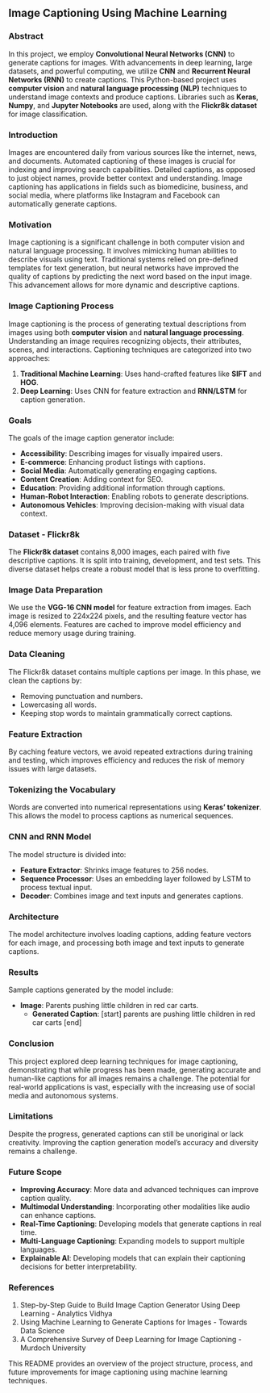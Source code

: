 ## Image Captioning Using Machine Learning

### Abstract
In this project, we employ **Convolutional Neural Networks (CNN)** to generate captions for images. With advancements in deep learning, large datasets, and powerful computing, we utilize **CNN** and **Recurrent Neural Networks (RNN)** to create captions. This Python-based project uses **computer vision** and **natural language processing (NLP)** techniques to understand image contexts and produce captions. Libraries such as **Keras**, **Numpy**, and **Jupyter Notebooks** are used, along with the **Flickr8k dataset** for image classification.

### Introduction
Images are encountered daily from various sources like the internet, news, and documents. Automated captioning of these images is crucial for indexing and improving search capabilities. Detailed captions, as opposed to just object names, provide better context and understanding. Image captioning has applications in fields such as biomedicine, business, and social media, where platforms like Instagram and Facebook can automatically generate captions.

### Motivation
Image captioning is a significant challenge in both computer vision and natural language processing. It involves mimicking human abilities to describe visuals using text. Traditional systems relied on pre-defined templates for text generation, but neural networks have improved the quality of captions by predicting the next word based on the input image. This advancement allows for more dynamic and descriptive captions.

### Image Captioning Process
Image captioning is the process of generating textual descriptions from images using both **computer vision** and **natural language processing**. Understanding an image requires recognizing objects, their attributes, scenes, and interactions. Captioning techniques are categorized into two approaches:
1. **Traditional Machine Learning**: Uses hand-crafted features like **SIFT** and **HOG**.
2. **Deep Learning**: Uses CNN for feature extraction and **RNN/LSTM** for caption generation.

### Goals
The goals of the image caption generator include:
- **Accessibility**: Describing images for visually impaired users.
- **E-commerce**: Enhancing product listings with captions.
- **Social Media**: Automatically generating engaging captions.
- **Content Creation**: Adding context for SEO.
- **Education**: Providing additional information through captions.
- **Human-Robot Interaction**: Enabling robots to generate descriptions.
- **Autonomous Vehicles**: Improving decision-making with visual data context.

### Dataset - Flickr8k
The **Flickr8k dataset** contains 8,000 images, each paired with five descriptive captions. It is split into training, development, and test sets. This diverse dataset helps create a robust model that is less prone to overfitting.

### Image Data Preparation
We use the **VGG-16 CNN model** for feature extraction from images. Each image is resized to 224x224 pixels, and the resulting feature vector has 4,096 elements. Features are cached to improve model efficiency and reduce memory usage during training.

### Data Cleaning
The Flickr8k dataset contains multiple captions per image. In this phase, we clean the captions by:
- Removing punctuation and numbers.
- Lowercasing all words.
- Keeping stop words to maintain grammatically correct captions.

### Feature Extraction
By caching feature vectors, we avoid repeated extractions during training and testing, which improves efficiency and reduces the risk of memory issues with large datasets.

### Tokenizing the Vocabulary
Words are converted into numerical representations using **Keras’ tokenizer**. This allows the model to process captions as numerical sequences.

### CNN and RNN Model
The model structure is divided into:
- **Feature Extractor**: Shrinks image features to 256 nodes.
- **Sequence Processor**: Uses an embedding layer followed by LSTM to process textual input.
- **Decoder**: Combines image and text inputs and generates captions.

### Architecture
The model architecture involves loading captions, adding feature vectors for each image, and processing both image and text inputs to generate captions.

### Results
Sample captions generated by the model include:
- **Image**: Parents pushing little children in red car carts.
  - **Generated Caption**: [start] parents are pushing little children in red car carts [end]

### Conclusion
This project explored deep learning techniques for image captioning, demonstrating that while progress has been made, generating accurate and human-like captions for all images remains a challenge. The potential for real-world applications is vast, especially with the increasing use of social media and autonomous systems.

### Limitations
Despite the progress, generated captions can still be unoriginal or lack creativity. Improving the caption generation model’s accuracy and diversity remains a challenge.

### Future Scope
- **Improving Accuracy**: More data and advanced techniques can improve caption quality.
- **Multimodal Understanding**: Incorporating other modalities like audio can enhance captions.
- **Real-Time Captioning**: Developing models that generate captions in real time.
- **Multi-Language Captioning**: Expanding models to support multiple languages.
- **Explainable AI**: Developing models that can explain their captioning decisions for better interpretability.

### References
1. Step-by-Step Guide to Build Image Caption Generator Using Deep Learning - Analytics Vidhya
2. Using Machine Learning to Generate Captions for Images - Towards Data Science
3. A Comprehensive Survey of Deep Learning for Image Captioning - Murdoch University

This README provides an overview of the project structure, process, and future improvements for image captioning using machine learning techniques.